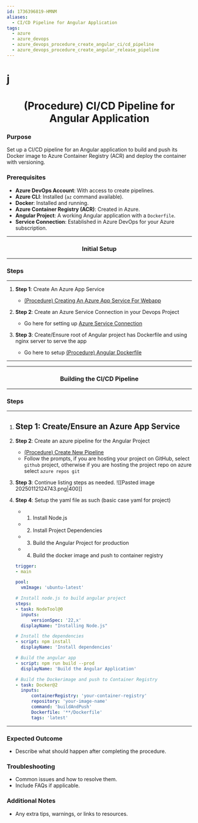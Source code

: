 ```yaml
---
id: 1736396819-HMNM
aliases:
  - CI/CD Pipeline for Angular Application
tags:
  - azure
  - azure_devops
  - azure_devops_procedure_create_angular_ci/cd_pipeline
  - azure_devops_procedure_create_angular_release_pipeline
---
```


# j
<center>
<h1>(Procedure) CI/CD Pipeline for Angular Application</h1>
</center>


### Purpose
Set up a CI/CD pipeline for an Angular application to build and push its Docker
image to Azure Container Registry (ACR) and deploy the container with versioning.

### Prerequisites
- **Azure DevOps Account**: With access to create pipelines.
- **Azure CLI**: Installed (`az` command available).
- **Docker**: Installed and running.
- **Azure Container Registry (ACR)**: Created in Azure.
- **Angular Project**: A working Angular application with a `Dockerfile`.
- **Service Connection**: Established in Azure DevOps for your Azure subscription.


<center>
  <hr>
  <h3>Initial Setup </h3>
  <hr>
</center>

### Steps
---
1. **Step 1**: Create An Azure App Service
   - [(Procedure) Creating An Azure App Service For Webapp](azure/azure_cli/1736399179-FCAE.md)

2. **Step 2**: Create an Azure Service Connection in your Devops Project
    - Go here for setting up [Azure Service Connection](azure/1734971713-DKJQ.md)

3. **Step 3**: Create/Ensure root of Angular project has Dockerfile and using 
           nginx server to serve the app
    - Go here to setup [(Procedure) Angular Dockerfile](devops/docker/1736307165-WSDU.md)


---


<center>
  <hr>
  <h3>Building the CI/CD Pipeline</h3>
  <hr>
</center>

### Steps
---
1. **Step 1**: Create/Ensure an Azure App Service
   - 

2. **Step 2**: Create an azure pipeline for the Angular Project
    - [(Procedure) Create New Pipeline](azure/devops/1736710601-DXKP.md)
    - Follow the prompts, if you are hosting your project on GitHub, select
      `github` project, otherwise if you are hosting the project repo on azure
      select `azure repos git`

3. **Step 3**: Continue listing steps as needed.
![[Pasted image 20250112124743.png|400]]

4. **Step 4**: Setup the yaml file as such (basic case yaml for project)
    - 1) Install Node.js
    - 2) Install Project Dependencies
    - 3) Build the Angular Project for production
    - 4) Build the docker image and push to container registry
    ```YAML
    trigger:
    - main

    pool:
      vmImage: 'ubuntu-latest'

    # Install node.js to build angular project
    steps:
    - task: NodeTool@0
      inputs:
          versionSpec: '22,x'
      displayName: "Installing Node.js"

    # Install the dependencies
    - script: npm install
      displayName: 'Install dependencies'

    # Build the angular app
    - script: npm run build --prod
      displayName: 'Build the Angular Application'

    # Build the Dockerimage and push to Container Registry
    - task: Docker@2
      inputs:
          containerRegistry: 'your-container-registry'
          repository: 'your-image-name'
          command: 'buildAndPush'
          Dockerfile: '**/Dockerfile'
          tags: 'latest'
    ```




---
### Expected Outcome
- Describe what should happen after completing the procedure.

### Troubleshooting
- Common issues and how to resolve them.
- Include FAQs if applicable.

### Additional Notes
- Any extra tips, warnings, or links to resources.


